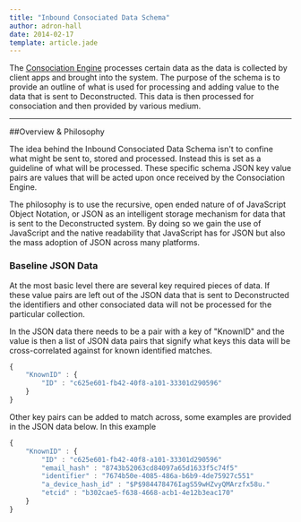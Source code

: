 ```yaml
---
title: "Inbound Consociated Data Schema"
author: adron-hall
date: 2014-02-17
template: article.jade
---
```


The [Consociation Engine](/articles/consociation/) processes certain data as the data is collected by client apps and brought into the system. The purpose of the schema is to provide an outline of what is used for processing and adding value to the data that is sent to Deconstructed. This data is then processed for consociation and then provided by various medium.

<span class="more"></span>

* * *


##Overview & Philosophy

The idea behind the Inbound Consociated Data Schema isn't to confine what might be sent to, stored and processed. Instead this is set as a guideline of what will be processed. These specific schema JSON key value pairs are values that will be acted upon once received by the Consociation Engine.

The philosophy is to use the recursive, open ended nature of of JavaScript Object Notation, or JSON as an intelligent storage mechanism for data that is sent to the Deconstructed system. By doing so we gain the use of JavaScript and the native readability that JavaScript has for JSON but also the mass adoption of JSON across many platforms.

### Baseline JSON Data

At the most basic level there are several key required pieces of data. If these value pairs are left out of the JSON data that is sent to Deconstructed the identifiers and other consociated data will not be processed for the particular collection.

In the JSON data there needs to be a pair with a key of "KnownID" and the value is then a list of JSON data pairs that signify what keys this data will be cross-correlated against for known identified matches.
```javascript
{
    "KnownID" : {
        "ID" : "c625e601-fb42-40f8-a101-33301d290596"
    }
}
```
Other key pairs can be added to match across, some examples are provided in the JSON data below. In this example 
```javascript
{
    "KnownID" : {
        "ID" : "c625e601-fb42-40f8-a101-33301d290596"
        "email_hash" : "8743b52063cd84097a65d1633f5c74f5"
        "identifier" : "7674b50e-4085-486a-b6b9-4de75927c551"
        "a_device_hash_id" : "$P$984478476IagS59wHZvyQMArzfx58u."
        "etcid" : "b302cae5-f638-4668-acb1-4e12b3eac170"
    }
}
```
